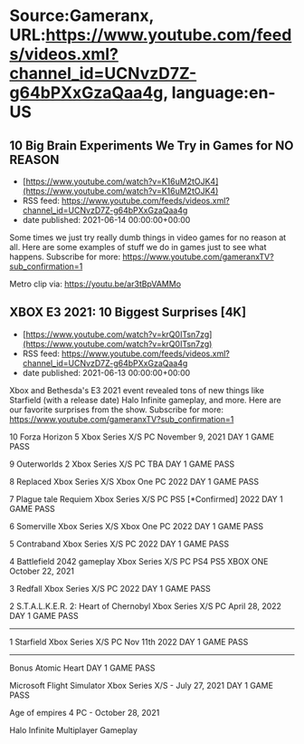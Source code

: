 # Source:Gameranx, URL:https://www.youtube.com/feeds/videos.xml?channel_id=UCNvzD7Z-g64bPXxGzaQaa4g, language:en-US

## 10 Big Brain Experiments We Try in Games for NO REASON
 - [https://www.youtube.com/watch?v=K16uM2tOJK4](https://www.youtube.com/watch?v=K16uM2tOJK4)
 - RSS feed: https://www.youtube.com/feeds/videos.xml?channel_id=UCNvzD7Z-g64bPXxGzaQaa4g
 - date published: 2021-06-14 00:00:00+00:00

Some times we just try really dumb things in video games for no reason at all. Here are some examples of stuff we do in games just to see what happens.
Subscribe for more: https://www.youtube.com/gameranxTV?sub_confirmation=1

Metro clip via: https://youtu.be/ar3tBpVAMMo

## XBOX E3 2021: 10 Biggest Surprises [4K]
 - [https://www.youtube.com/watch?v=krQ0ITsn7zg](https://www.youtube.com/watch?v=krQ0ITsn7zg)
 - RSS feed: https://www.youtube.com/feeds/videos.xml?channel_id=UCNvzD7Z-g64bPXxGzaQaa4g
 - date published: 2021-06-13 00:00:00+00:00

Xbox and Bethesda's E3 2021 event revealed tons of new things like Starfield (with a release date) Halo Infinite gameplay, and more. Here are our favorite surprises from the show.
Subscribe for more: https://www.youtube.com/gameranxTV?sub_confirmation=1

10 Forza Horizon 5
Xbox Series X/S PC
November 9, 2021
DAY 1 GAME PASS

9 Outerworlds 2
Xbox Series X/S PC
TBA
DAY 1 GAME PASS

8 Replaced
Xbox Series X/S Xbox One PC
2022
DAY 1 GAME PASS

7 Plague tale Requiem
Xbox Series X/S  PC PS5 [*Confirmed]
2022
DAY 1 GAME PASS

6 Somerville
Xbox Series X/S Xbox One PC
2022
DAY 1 GAME PASS

5 Contraband
Xbox Series X/S PC
2022
DAY 1 GAME PASS

4 Battlefield 2042 gameplay
Xbox Series X/S PC PS4 PS5 XBOX ONE
October 22, 2021

3 Redfall
Xbox Series X/S PC
2022
DAY 1 GAME PASS

2 S.T.A.L.K.E.R. 2: Heart of Chernobyl
Xbox Series X/S PC
April 28, 2022
DAY 1 GAME PASS

--------

1 Starfield
Xbox Series X/S PC
Nov 11th 2022 
DAY 1 GAME PASS


--------


Bonus
Atomic Heart DAY 1 GAME PASS

Microsoft Flight Simulator 
Xbox Series X/S - July 27, 2021
DAY 1 GAME PASS

Age of empires 4 
PC - October 28, 2021

Halo Infinite Multiplayer Gameplay

